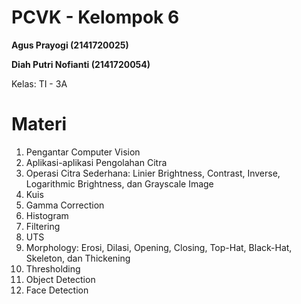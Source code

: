 # PCVK - Kelompok 6

**Agus Prayogi (2141720025)**

**Diah Putri Nofianti (2141720054)**

Kelas: TI - 3A

# Materi
1. Pengantar Computer Vision
2. Aplikasi-aplikasi Pengolahan Citra
3. Operasi Citra Sederhana: Linier Brightness, Contrast, Inverse, Logarithmic Brightness, dan Grayscale Image
4. Kuis
5. Gamma Correction
6. Histogram
7. Filtering
8. UTS
9. Morphology: Erosi, Dilasi, Opening, Closing, Top-Hat, Black-Hat, Skeleton, dan Thickening
10. Thresholding
11. Object Detection
12. Face Detection
